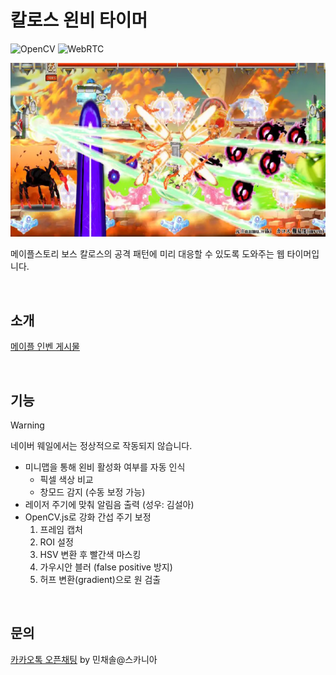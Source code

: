 # 칼로스 왼비 타이머

![OpenCV](https://img.shields.io/badge/OpenCV-5C3EE8?style=for-the-badge&logo=opencv&logoColor=white)
![WebRTC](https://img.shields.io/badge/WebRTC-333333?style=for-the-badge&logo=webrtc&logoColor=white)

![](screenshot.png?raw=true)

메이플스토리 보스 칼로스의 공격 패턴에 미리 대응할 수 있도록 도와주는 웹 타이머입니다.

<br>

## 소개

[메이플 인벤 게시물](https://www.inven.co.kr/board/maple/2304/35436)

<br>

## 기능

> [!WARNING]
> 네이버 웨일에서는 정상적으로 작동되지 않습니다.

- 미니맵을 통해 왼비 활성화 여부를 자동 인식
  - 픽셀 색상 비교
  - 창모드 감지 (수동 보정 가능)
- 레이저 주기에 맞춰 알림음 출력 (성우: 김설아)
- OpenCV.js로 강화 간섭 주기 보정
  1. 프레임 캡처
  2. ROI 설정
  3. HSV 변환 후 빨간색 마스킹
  4. 가우시안 블러 (false positive 방지)
  5. 허프 변환(gradient)으로 원 검출

<br>

## 문의

[카카오톡 오픈채팅](https://open.kakao.com/me/csmin) by 민채솔@스카니아
